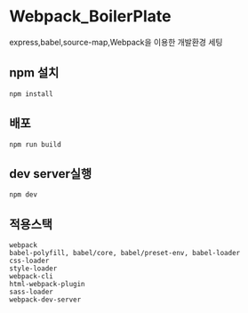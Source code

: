 # Webpack_BoilerPlate

express,babel,source-map,Webpack을 이용한 개발환경 세팅

## npm 설치

    npm install

## 배포

    npm run build

## dev server실행

    npm dev

## 적용스택

    webpack
    babel-polyfill, babel/core, babel/preset-env, babel-loader
    css-loader
    style-loader
    webpack-cli
    html-webpack-plugin
    sass-loader
    webpack-dev-server
